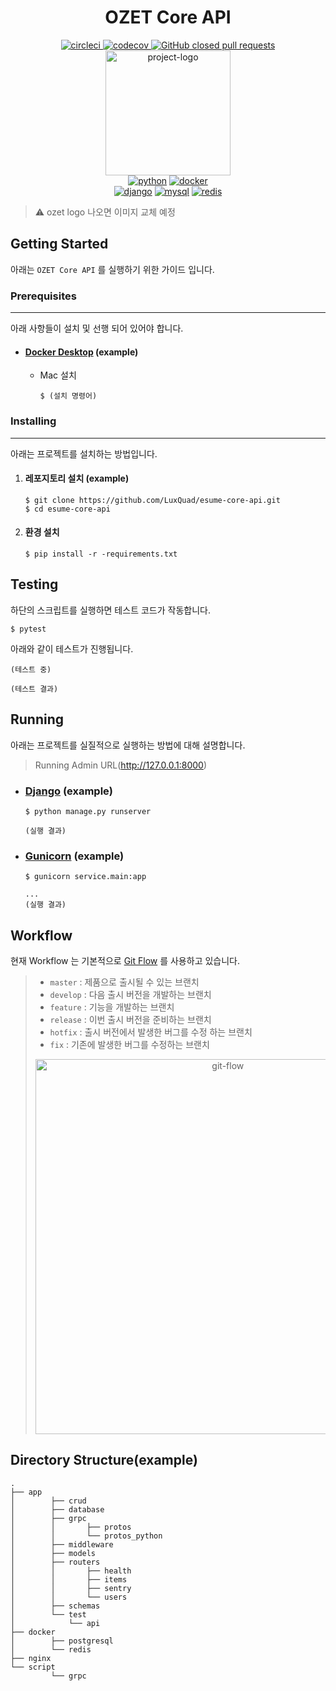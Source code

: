 <div id="header" align="center">
  <h1>OZET Core API</h1>
  <div id="ci-cd">
      <a href="https://circleci.com/gh/LuxQuad/ozet-core-api/tree/develop">
        <img src="https://circleci.com/gh/LuxQuad/ozet-core-api/tree/develop.svg?style=shield&circle-token=36c9a40ddbf32c1d59030908ef15af6f6c1a05d5" alt="circleci"/>
      </a>
      <a href="https://codecov.io/gh/LuxQuad/ozet-core-api">
        <img src="https://codecov.io/gh/LuxQuad/ozet-core-api/branch/develop/graph/badge.svg?token=XNFZWYXC91" alt="codecov" />
      </a>
      <a href="#" target="_blank"><img src="https://img.shields.io/github/issues-pr-closed/LuxQuad/ozet-core-api" alt="GitHub closed pull requests" /></a>
  </div>
  <div id="project-logo">
    <a href="https://github.com/BartKim-J/pretty-readme" >
      <img src="https://user-images.githubusercontent.com/36470472/128664018-103bff8e-6be3-4996-9bbd-41d82a7d48d8.png" width="200px" height="200px" alt="project-logo"/>
    </a>
  </div>
  <div id="main">
    <a href="#" target="_blank"><img src="https://img.shields.io/badge/Python%203.7%20|%203.8%20-3776AB.svg?style=flat&logo=Python&logoColor=white" alt="python" /></a>
    <a href="#" target="_blank"><img src="https://img.shields.io/badge/Docker-2496ED?style=flat&logo=Docker&logoColor=white" alt="docker" /></a>
  </div>
  <div id="sub">
    <a href="#" target="_blank"><img src="https://img.shields.io/badge/Fast%20API-009688?style=flat&logo=FastAPI&logoColor=white" alt="django" /></a>
    <a href="#" target="_blank"><img src="https://img.shields.io/badge/PostgresQL-4479A1?style=flat&logo=PostgresQL&logoColor=white" alt="mysql" /></a>
    <a href="#" target="_blank"><img src="https://img.shields.io/badge/Redis-DC382D?style=flat&logo=Redis&logoColor=white" alt="redis" /></a>
  </div>
</div>

> :warning: ozet logo 나오면 이미지 교체 예정

## Getting Started

아래는 `OZET Core API` 를 실행하기 위한 가이드 입니다.

### Prerequisites

---
아래 사항들이 설치 및 선행 되어 있어야 합니다.
* #### [Docker Desktop](https://www.docker.com/products/docker-desktop) (example)
    * Mac 설치
        ```
        $ (설치 명령어)
        ```
### Installing

---
아래는 프로젝트를 설치하는 방법입니다.
1. #### 레포지토리 설치 (example)
    ```
    $ git clone https://github.com/LuxQuad/esume-core-api.git 
    $ cd esume-core-api
    ```
2. #### 환경 설치
    ```
    $ pip install -r -requirements.txt
    ```

## Testing
하단의 스크립트를 실행하면 테스트 코드가 작동합니다.
```
$ pytest
```
아래와 같이 테스트가 진행됩니다.
```
(테스트 중)
```
```
(테스트 결과)
```

## Running
아래는 프로젝트를 실질적으로 실행하는 방법에 대해 설명합니다.

> Running Admin URL(http://127.0.0.1:8000) 
> 
> 

* ### [Django](https://docs.djangoproject.com/ko/2.1/intro/tutorial01/#the-development-server) (example)
    ```
    $ python manage.py runserver
    ```
    ```
    (실행 결과)
    ```

* ### [Gunicorn](https://docs.gunicorn.org/en/stable/) (example)
    ```
    $ gunicorn service.main:app
    ```
    ```
    ...
    (실행 결과)
    ```

## Workflow
현재 Workflow 는 기본적으로 [Git Flow](https://techblog.woowahan.com/2553/) 를 사용하고 있습니다.
> * `master` : 제품으로 출시될 수 있는 브랜치
> * `develop` : 다음 출시 버전을 개발하는 브랜치
> * `feature` : 기능을 개발하는 브랜치
> * `release` : 이번 출시 버전을 준비하는 브랜치
> * `hotfix` : 출시 버전에서 발생한 버그를 수정 하는 브랜치
> * `fix` : 기존에 발생한 버그를 수정하는 브랜치
>
>
> <div align="center"> <img src="https://user-images.githubusercontent.com/36470472/128487175-e5d28ce3-b5b7-48f2-914d-4b9383277986.png" width="600" alt="git-flow" /></div>

## Directory Structure(example)
```
.
├── app
│        ├── crud
│        ├── database
│        ├── grpc
│        │       ├── protos
│        │       └── protos_python
│        ├── middleware
│        ├── models
│        ├── routers
│        │       ├── health
│        │       ├── items
│        │       ├── sentry
│        │       └── users
│        ├── schemas
│        └── test
│            └── api
├── docker
│        ├── postgresql
│        └── redis
├── nginx
└── script
         └── grpc


```
